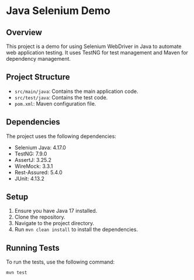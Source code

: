 # Java Selenium Demo

## Overview
This project is a demo for using Selenium WebDriver in Java to automate web application testing. It uses TestNG for test management and Maven for dependency management.

## Project Structure
- `src/main/java`: Contains the main application code.
- `src/test/java`: Contains the test code.
- `pom.xml`: Maven configuration file.

## Dependencies
The project uses the following dependencies:
- Selenium Java: 4.17.0
- TestNG: 7.9.0
- AssertJ: 3.25.2
- WireMock: 3.3.1
- Rest-Assured: 5.4.0
- JUnit: 4.13.2

## Setup
1. Ensure you have Java 17 installed.
2. Clone the repository.
3. Navigate to the project directory.
4. Run `mvn clean install` to install the dependencies.

## Running Tests
To run the tests, use the following command:
```sh
mvn test